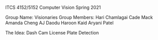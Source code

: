ITCS 4152/5152 Computer Vision 
Spring 2021

Group Name: Visionaries
Group Members:  Hari Chamlagai
                Cade Mack
                Amanda Cheng
                AJ Daodu
                Haroon Kaid 
                Aryani Patel
                
The Idea: Dash Cam License Plate Detection
